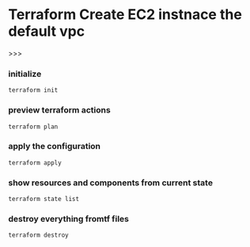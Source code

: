 <h1> Terraform Create EC2 instnace the default vpc </h1>>>>

### initialize

    terraform init

### preview terraform actions

    terraform plan
    
### apply the configuration 

    terraform apply

### show resources and components from current state

    terraform state list

### destroy everything fromtf files

    terraform destroy
